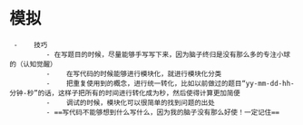 # 模拟




     -    技巧
             - 在写题目的时候，尽量能够手写写下来，因为脑子终归是没有那么多的专注小球的（认知觉醒）
             -    在写代码的时候能够进行模块化，就进行模块化分类
             -    把重复使用到的概念，进行统一转化，比如以前做过的题目“yy-mm-dd-hh-分钟-秒”的话，这样子把所有的时间进行转化成为秒，然后使得计算更加简便
             -    调试的时候，模块化可以很简单的找到问题的出处  
             - ==写代码不能够想到什么写什么，因为我的脑子没有那么好使！一定记住==





